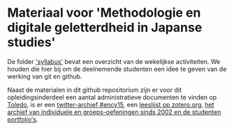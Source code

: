 
# Materiaal voor 'Methodologie en digitale geletterdheid in Japanse studies'

De folder ['syllabus'](./syllabus) bevat een overzicht van de wekelijkse activiteiten. We houden die hier bij om de deelnemende studenten een idee te geven van de werking van git en github. 

Naast de materialen in dit github repositorium zijn er voor dit opleidingsinderdeel een aantal administratieve documenten te vinden op [Toledo](http://toledo.arts.kuleuven.be), is er een [twitter-archief #ency15](http://hawksey.info/tagsexplorer/arc.html?key=1lld0_I_Nb2W8zdovmpcpBJ90vJ-8zP99IA8YFBJOpFc&gid=400689247), een [leeslijst op zotero.org](https://www.zotero.org/groups/japanese_studies_kuleuven/items/collectionKey/EX4C7JQG), [het archief van individuele en groeps-oefeningen sinds 2002 en de studenten portfolio's](http://japanologie.arts.kuleuven.be/lab).